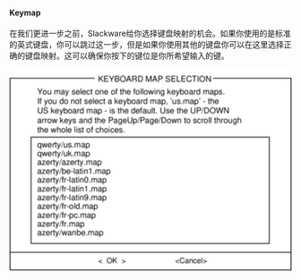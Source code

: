 #### Keymap

在我们更进一步之前，Slackware给你选择键盘映射的机会。如果你使用的是标准的英式键盘，你可以跳过这一步，但是如果你使用其他的键盘你可以在这里选择正确的键盘映射。这可以确保你按下的键位是你所希望输入的键。

![](../../png/setup-keymap.png)

